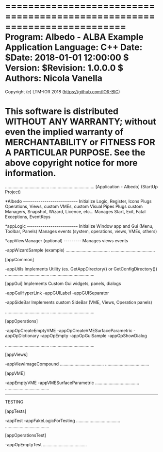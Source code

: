 =========================================================================
Program:   Albedo - ALBA Example Application
Language:  C++
Date:      $Date: 2018-01-01 12:00:00 $
Version:   $Revision: 1.0.0.0 $
Authors:   Nicola Vanella
=========================================================================
Copyright (c) LTM-IOR 2018 (https://github.com/IOR-BIC)

This software is distributed WITHOUT ANY WARRANTY; without even
the implied warranty of MERCHANTABILITY or FITNESS FOR A PARTICULAR
PURPOSE. See the above copyright notice for more information.
=========================================================================

....................................
....................................
[Application - Albedo] (StartUp Project)

*Albedo ----------------------------
 Initialize Logic, Register, Icons 
 Plugs Operations, Views, custom VMEs, custom Visual Pipes
 Plugs custom Managers, Snapshot, Wizard, Licence, etc...
 Manages Start, Exit, Fatal Exceptions, EventKeys 
 
*appLogic --------------------------
 Initialize Window app and Gui (Menu, Toolbar, Panels)
 Manages events (system, operations, views, VMEs, others)
 
*appViewManager (optional) ---------
 Manages views events
 
-appWizardSample (example)
....................................
....................................

[appCommon]

-appUtils
 Implements Utility (es. GetAppDirectory() or GetConfigDirectory())
....................................
....................................

[appGui] 
 Implements Custom Gui widgets, panels, dialogs

-appGuiHyperLink
-appGUILabel
-appGUISeparator

-appSideBar
 Implements custom SideBar (VME, Views, Operation panels)

....................................
....................................

[appOperations]

-appOpCreateEmptyVME
-appOpCreateVMESurfaceParametric
-appOpDictionary
-appOpEmpty
-appOpGuiSample
-appOpShowDialog

....................................
....................................

[appViews]

-appViewImageCompound
....................................
....................................

[appVME]

-appEmptyVME
-appVMESurfaceParametric
....................................
....................................

------------------------------------
TESTING

[appTests]

-appTest
-appFakeLogicForTesting
....................................
....................................

[appOperationsTest]

-appOpEmptyTest
....................................